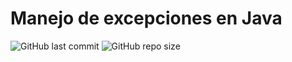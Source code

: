 # Manejo de excepciones en Java
![GitHub last commit](https://img.shields.io/github/last-commit/sanchezih/exceptions-java)
![GitHub repo size](https://img.shields.io/github/repo-size/sanchezih/exceptions-java)